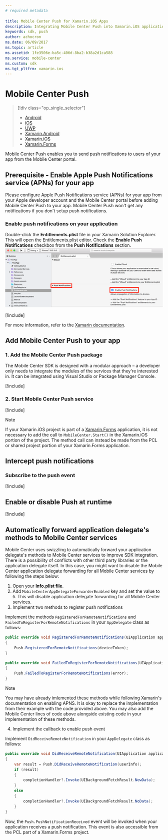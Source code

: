 ```yaml
---
# required metadata

title: Mobile Center Push for Xamarin.iOS Apps
description: Integrating Mobile Center Push into Xamarin.iOS applications
keywords: sdk, push
author: achocron
ms.date: 06/09/2017
ms.topic: article
ms.assetid: 1fe3506e-ba5c-406d-8ba2-b38a2d1ca588
ms.service: mobile-center
ms.custom: sdk
ms.tgt_pltfrm: xamarin.ios
---
```


# Mobile Center Push

> [!div class="op_single_selector"]
> * [Android](android.md)
> * [iOS](ios.md)
> * [UWP](uwp.md)
> * [Xamarin.Android](xamarin-android.md)
> * [Xamarin.iOS](xamarin-ios.md)
> * [Xamarin.Forms](xamarin-forms.md)

Mobile Center Push enables you to send push notifications to users of your app from the Mobile Center portal.

## Prerequisite - Enable Apple Push Notifications service (APNs) for your app

Please configure Apple Push Notifications service (APNs) for your app from your Apple developer account and the Mobile Center portal before adding Mobile Center Push to your app. Mobile Center Push won't get any notifications if you don't setup push notifications.

### Enable push notifications on your application

Double-click the **Entitlements.plist** file in your Xamarin Solution Explorer. This will open the Entitlements.plist editor. Check the **Enable Push Notifications** checkbox from the **Push Notifications** section.
![enable-push-capability](images/xamarin-ios-enable-push-capability.png)

[!include[](apns-setup.md)]

For more information, refer to the [Xamarin documentation](https://developer.xamarin.com/guides/ios/platform_features/introduction-to-ios10/user-notifications/enhanced-user-notifications/#Configuring-the-Remote-Notifications-Environment).

## Add Mobile Center Push to your app

### 1. Add the Mobile Center Push package

The Mobile Center SDK is designed with a modular approach – a developer only needs to integrate the modules of the services that they're interested in. It can be integrated using Visual Studio or Package Manager Console.

[!include[](add-nuget.md)]

### 2. Start Mobile Center Push service

[!include[](start-push.md)]

>[!NOTE]
>If your Xamarin.iOS project is part of a [Xamarin.Forms](xamarin-forms.md) application, it is not necessary to add the call to `MobileCenter.Start()` in the Xamarin.iOS portion of the project. The method call can instead be made from the PCL or shared project portion of your Xamarin.Forms application.

## Intercept push notifications

### Subscribe to the push event

[!include[](push-callbacks.md)]

## Enable or disable Push at runtime

[!include[](enable-or-disable.md)]

## Automatically forward application delegate's methods to Mobile Center services

Mobile Center uses swizzling to automatically forward your application delegate's methods to Mobile Center services to improve SDK integration. There is a possibility of conflicts with other third party libraries or the application delegate itself. In this case, you might want to disable the Mobile Center application delegate forwarding for all Mobile Center services by following the steps below:

1. Open your **Info.plist file**.
2. Add `MobileCenterAppDelegateForwarderEnabled` key and set the value to `0`. This will disable application delegate forwarding for all Mobile Center services.
3. Implement two methods to register push notifications

Implement the methods `RegisteredForRemoteNotifications` and `FailedToRegisterForRemoteNotifications` in your `AppDelegate` class as follows:

```csharp
public override void RegisteredForRemoteNotifications(UIApplication application, NSData deviceToken)
{
	Push.RegisteredForRemoteNotifications(deviceToken);
}
```

```csharp
public override void FailedToRegisterForRemoteNotifications(UIApplication application, NSError error)
{
	Push.FailedToRegisterForRemoteNotifications(error);
}
```

>[!NOTE]
>You may have already imlemented these methods while following Xamarin's documentation on enabling APNS. It is okay to replace the implementation from their example with the code provided above. You may also add the Mobile Center lines of code above alongside existing code in your implementation of these methods.

4. Implement the callback to enable push event

Implement `DidReceiveRemoteNotification` in your `AppDelegate` class as follows:

```csharp
public override void DidReceiveRemoteNotification(UIApplication application, NSDictionary userInfo, System.Action<UIBackgroundFetchResult> completionHandler)
{
	var result = Push.DidReceiveRemoteNotification(userInfo);
	if (result)
	{
		completionHandler?.Invoke(UIBackgroundFetchResult.NewData);
	}
	else
	{
		completionHandler?.Invoke(UIBackgroundFetchResult.NoData);
	}
}
```

Now, the `Push.PushNotificationReceived` event will be invoked when your application receives a push notification. This event is also accessible from the PCL part of a Xamarin.Forms project.
```